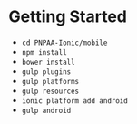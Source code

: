 Getting Started
===============

 - `cd PNPAA-Ionic/mobile`
 - `npm install`
 - `bower install`
 - `gulp plugins`
 - `gulp platforms`
 - `gulp resources`
 - `ionic platform add android`
 - `gulp android`
